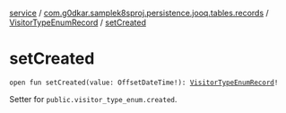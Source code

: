 [service](../../index.md) / [com.g0dkar.samplek8sproj.persistence.jooq.tables.records](../index.md) / [VisitorTypeEnumRecord](index.md) / [setCreated](./set-created.md)

# setCreated

`open fun setCreated(value: OffsetDateTime!): `[`VisitorTypeEnumRecord`](index.md)`!`

Setter for `public.visitor_type_enum.created`.

